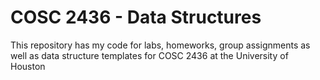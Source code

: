# COSC 2436 - Data Structures

This repository has my code for labs, homeworks, group assignments as well as data structure templates for COSC 2436 at the University of Houston
